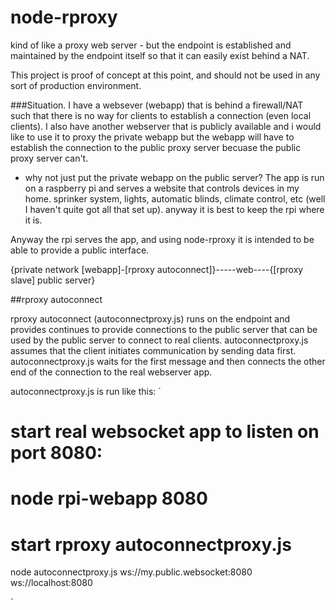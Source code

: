 # node-rproxy
kind of like a proxy web server - but the endpoint is established and maintained by the endpoint itself so that it can easily exist behind a NAT. 

This project is proof of concept at this point, and should not be used in any sort of production environment.

###Situation.
I have a websever (webapp) that is behind a firewall/NAT such that there is no way for clients to establish a connection (even local clients).
I also have another webserver that is publicly available and i would like to use it to proxy the private webapp but the webapp will
have to establish the connection to the public proxy server becuase the public proxy server can't.

 - why not just put the private webapp on the public server? The app is run on a raspberry pi and serves a website that controls devices 
 in my home. sprinker system, lights, automatic blinds, climate control, etc (well I haven't quite got all that set up). anyway it is 
 best to keep the rpi where it is.
 
Anyway the rpi serves the app, and using node-rproxy it is intended to be able to provide a public interface. 



{private network [webapp]-[rproxy autoconnect]}-----web----{[rproxy slave] public server}
 
##rproxy autoconnect

rproxy autoconnect (autoconnectproxy.js) runs on the endpoint and provides continues to provide connections to the public server that can 
be used by the public server to connect to real clients. autoconnectproxy.js assumes that the client initiates communication by sending data first. autoconnectproxy.js waits for the first message and then connects the other end of the connection to the real webserver app. 

autoconnectproxy.js is run like this: 
`
 # start real websocket app to listen on port 8080:
 # node rpi-webapp 8080
 
 # start rproxy autoconnectproxy.js
 node autoconnectproxy.js ws://my.public.websocket:8080 ws://localhost:8080
 
 
`


